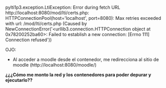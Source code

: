 pylti1p3.exception.LtiException: Error during fetch URL http://localhost:8080/mod/lti/certs.php: HTTPConnectionPool(host='localhost', port=8080): Max retries exceeded with url: /mod/lti/certs.php (Caused by NewConnectionError('<urllib3.connection.HTTPConnection object at 0x78200252ba60>: Failed to establish a new connection: [Errno 111] Connection refused'))

OJO:
- Al acceder a moodle desde el contenedor, me redirecciona al sitio de moodle (http://localhost:8080/moodle/)

**¿¿¿Cómo me monto la red y los contenedores para poder depurar y ejecutarlo??**

